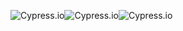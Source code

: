 ![Cypress.io](https://img.shields.io/badge/tested%20with-Cypress-04C38E.svg)![Cypress.io](https://img.shields.io/badge/tested%20with-Cypress-04C38E.svg)![Cypress.io](https://img.shields.io/badge/tested%20with-Cypress-04C38E.svg)
